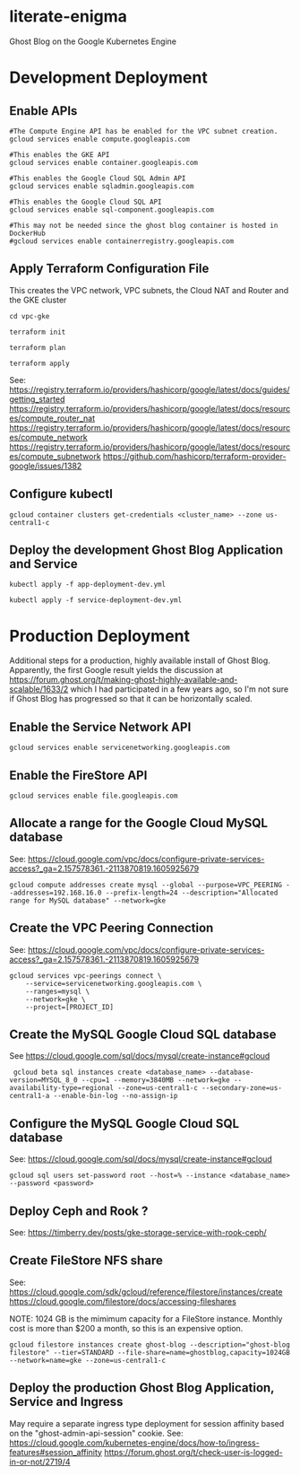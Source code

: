 # literate-enigma
Ghost Blog on the Google Kubernetes Engine

# Development Deployment

## Enable APIs
```
#The Compute Engine API has be enabled for the VPC subnet creation.
gcloud services enable compute.googleapis.com

#This enables the GKE API
gcloud services enable container.googleapis.com

#This enables the Google Cloud SQL Admin API
gcloud services enable sqladmin.googleapis.com

#This enables the Google Cloud SQL API
gcloud services enable sql-component.googleapis.com

#This may not be needed since the ghost blog container is hosted in DockerHub
#gcloud services enable containerregistry.googleapis.com
```

## Apply Terraform Configuration File
This creates the VPC network, VPC subnets, the Cloud NAT and Router and the GKE cluster
```
cd vpc-gke

terraform init

terraform plan

terraform apply
```
See:
https://registry.terraform.io/providers/hashicorp/google/latest/docs/guides/getting_started
https://registry.terraform.io/providers/hashicorp/google/latest/docs/resources/compute_router_nat 
https://registry.terraform.io/providers/hashicorp/google/latest/docs/resources/compute_network
https://registry.terraform.io/providers/hashicorp/google/latest/docs/resources/compute_subnetwork
https://github.com/hashicorp/terraform-provider-google/issues/1382

## Configure kubectl
```
gcloud container clusters get-credentials <cluster_name> --zone us-central1-c
```

## Deploy the development Ghost Blog Application and Service
```
kubectl apply -f app-deployment-dev.yml

kubectl apply -f service-deployment-dev.yml
```

# Production Deployment
Additional steps for a production, highly available install of Ghost Blog. Apparently, the first Google result yields the discussion at https://forum.ghost.org/t/making-ghost-highly-available-and-scalable/1633/2 which I had participated in a few years ago, so I'm not sure if Ghost Blog has progressed so that it can be horizontally scaled.

## Enable the Service Network API
```
gcloud services enable servicenetworking.googleapis.com
```

## Enable the FireStore API
```
gcloud services enable file.googleapis.com
```

## Allocate a range for the Google Cloud MySQL database
See: 
https://cloud.google.com/vpc/docs/configure-private-services-access?_ga=2.157578361.-2113870819.1605925679
```
gcloud compute addresses create mysql --global --purpose=VPC_PEERING --addresses=192.168.16.0 --prefix-length=24 --description="Allocated range for MySQL database" --network=gke
```

## Create the VPC Peering Connection
See: 
https://cloud.google.com/vpc/docs/configure-private-services-access?_ga=2.157578361.-2113870819.1605925679
```
gcloud services vpc-peerings connect \
    --service=servicenetworking.googleapis.com \
    --ranges=mysql \
    --network=gke \
    --project=[PROJECT_ID]
```

## Create the MySQL Google Cloud SQL database
See https://cloud.google.com/sql/docs/mysql/create-instance#gcloud
```
 gcloud beta sql instances create <database_name> --database-version=MYSQL_8_0 --cpu=1 --memory=3840MB --network=gke --availability-type=regional --zone=us-central1-c --secondary-zone=us-central1-a --enable-bin-log --no-assign-ip
```

## Configure the MySQL Google Cloud SQL database
See:
https://cloud.google.com/sql/docs/mysql/create-instance#gcloud
```
gcloud sql users set-password root --host=% --instance <database_name> --password <password>
```
## Deploy Ceph and Rook ?
See:
https://timberry.dev/posts/gke-storage-service-with-rook-ceph/

## Create FileStore NFS share
See: 
https://cloud.google.com/sdk/gcloud/reference/filestore/instances/create
https://cloud.google.com/filestore/docs/accessing-fileshares

NOTE: 1024 GB is the mimimum capacity for a FileStore instance. Monthly cost is more than $200 a month,
so this is an expensive option.
```
gcloud filestore instances create ghost-blog --description="ghost-blog filestore" --tier=STANDARD --file-share=name=ghostblog,capacity=1024GB --network=name=gke --zone=us-central1-c
```

## Deploy the production Ghost Blog Application, Service and Ingress
May require a separate ingress type deployment for session affinity based on the "ghost-admin-api-session" cookie.
See: 
https://cloud.google.com/kubernetes-engine/docs/how-to/ingress-features#session_affinity
https://forum.ghost.org/t/check-user-is-logged-in-or-not/2719/4